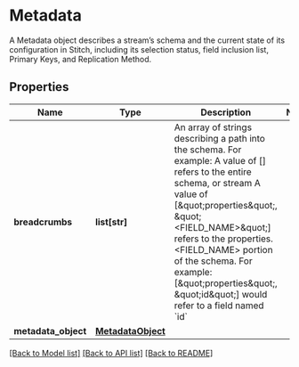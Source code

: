 # Metadata

A Metadata object describes a stream’s schema and the current state of its configuration in Stitch, including its selection status, field inclusion list, Primary Keys, and Replication Method. 
## Properties
Name | Type | Description | Notes
------------ | ------------- | ------------- | -------------
**breadcrumbs** | **list[str]** | An array of strings describing a path into the schema. For example: A value of [] refers to the entire schema, or stream A value of [\&quot;properties\&quot;, \&quot;&lt;FIELD_NAME&gt;\&quot;] refers to the properties.&lt;FIELD_NAME&gt; portion of the schema. For example: [\&quot;properties\&quot;, \&quot;id\&quot;] would refer to a field named &#x60;id&#x60;  | 
**metadata_object** | [**MetadataObject**](MetadataObject.md) |  | 

[[Back to Model list]](../README.md#documentation-for-models) [[Back to API list]](../README.md#documentation-for-api-endpoints) [[Back to README]](../README.md)


